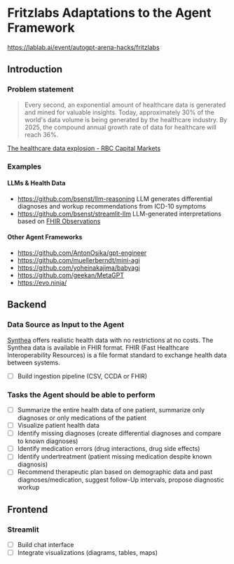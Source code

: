 # Fritzlabs Adaptations to the Agent Framework

https://lablab.ai/event/autogpt-arena-hacks/fritzlabs

## Introduction

### Problem statement

> Every second, an exponential amount of healthcare data is generated and mined for valuable insights.
> Today, approximately 30% of the world's data volume is being generated by the healthcare industry.
> By 2025, the compound annual growth rate of data for healthcare will reach 36%.

[The healthcare data explosion - RBC Capital Markets](https://www.rbccm.com/en/gib/healthcare/episode/the_healthcare_data_explosion#:~:text=Every%20second%2C%20an%20exponential%20amount,for%20healthcare%20will%20reach%2036%25.)

### Examples

#### LLMs & Health Data

* https://github.com/bsenst/llm-reasoning LLM generates differential diagnoses and workup recommendations from ICD-10 symptoms
* https://github.com/bsenst/streamlit-llm LLM-generated interpretations based on [FHIR Observations](https://build.fhir.org/observation.html)

#### Other Agent Frameworks

* https://github.com/AntonOsika/gpt-engineer
* https://github.com/muellerberndt/mini-agi
* https://github.com/yoheinakajima/babyagi
* https://github.com/geekan/MetaGPT
* https://evo.ninja/

## Backend

### Data Source as Input to the Agent

[Synthea](https://synthetichealth.github.io/synthea/) offers realistic health data with no restrictions at no costs. 
The Synthea data is available in FHIR format. FHIR (Fast Healthcare Interoperability Resources) is a file format standard to exchange health data between systems.

- [ ] Build ingestion pipeline (CSV, CCDA or FHIR)

### Tasks the Agent should be able to perform

- [ ] Summarize the entire health data of one patient, summarize only diagnoses or only medications of the patient
- [ ] Visualize patient health data
- [ ] Identify missing diagnoses (create differential diagnoses and compare to known diagnoses)
- [ ] Identify medication errors (drug interactions, drug side effects)
- [ ] Identify undertreatment (patient missing medication despite known diagnosis)
- [ ] Recommend therapeutic plan based on demographic data and past diagnoses/medication, suggest follow-Up intervals, propose diagnostic workup

## Frontend

### Streamlit

- [ ] Build chat interface
- [ ] Integrate visualizations (diagrams, tables, maps)
